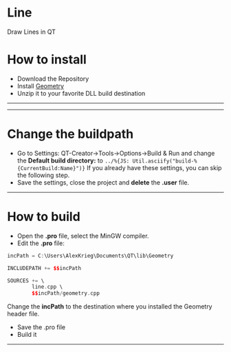 # Line
Draw Lines in QT

# How to install
* Download the Repository
* Install [Geometry](https://github.com/KROIA/Geometry) 
* Unzip it to your favorite DLL build destination
***
***
# Change the buildpath
* Go to Settings:
QT-Creator->Tools->Options->Build & Run
and change the **Default build directory:** to
`
../%{JS: Util.asciify("build-%{CurrentBuild:Name}")}
`
If you already have these settings, you can skip the following step.
* Save the settings, close the project and **delete** the **.user** file.
***
# How to build
* Open the **.pro** file, select the MinGW compiler.
* Edit the **.pro** file:
```c++
incPath = C:\Users\AlexKrieg\Documents\QT\lib\Geometry

INCLUDEPATH += $$incPath

SOURCES += \
        line.cpp \
        $$incPath/geometry.cpp
```
Change the **incPath** to the destination where you installed the Geometry header file.
* Save the .pro file
* Build it
***
